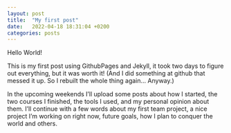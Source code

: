 ```yaml
---
layout: post
title:  "My first post"
date:   2022-04-18 18:31:04 +0200
categories: posts
---
```


Hello World!

This is my first post using GithubPages and Jekyll, it took two days to figure out everything, but it was worth it! 
(And I did something at github that messed it up. So I rebuilt the whole thing again… Anyway.)

In the upcoming weekends I’ll upload some posts about how I started, the two courses I finished, the tools I used, and my personal opinion about them. 
I’ll continue with a few words about my first team project, a nice project I’m working on right now, future goals, how I plan to conquer the world and others.
